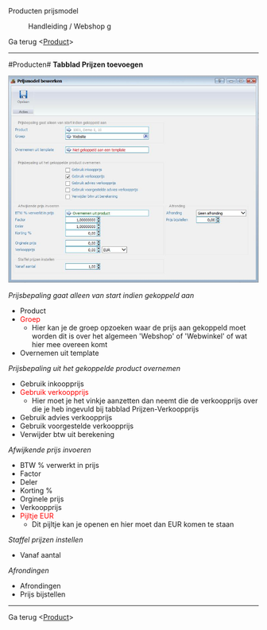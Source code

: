 <properties>
	<page>
		<title>Producten prijsmodel</title>
		<description>Producten prijsmodel</description>
	</page>
	<menu>
		<position>Handleiding / Webshop</position>
		<title>Producten prijsmodel</title>
		<sort>g</sort>
	</menu>
</properties>

Ga terug <[Product](http://hybridsaas.support/pages/handleiding/modules/P-Z/Producten-website-gewoon/Product)>

----------

#Producten#
**Tabblad Prijzen toevoegen**

![](images/product-aanmaken-prijzen-prijzen.jpg)

*Prijsbepaling gaat alleen van start indien gekoppeld aan*

- Product
- <span style="color: red">Groep</span>
  - Hier kan je de groep opzoeken waar de prijs aan gekoppeld moet worden dit is over het algemeen 'Webshop' of 'Webwinkel' of wat hier mee overeen komt
- Overnemen uit template


*Prijsbepaling uit het gekoppelde product overnemen*

- Gebruik inkoopprijs
- <span style="color: red">Gebruik verkoopprijs</span>
  - Hier moet je het vinkje aanzetten dan neemt die de verkoopprijs over die je heb ingevuld bij tabblad Prijzen-Verkoopprijs
- Gebruik advies verkoopprijs
- Gebruik voorgestelde verkoopprijs
- Verwijder btw uit berekening

*Afwijkende prijs invoeren*

- BTW % verwerkt in prijs
- Factor
- Deler
- Korting %
- Orginele prijs
- Verkoopprijs
- <span style="color: red">Pijltje EUR</span>
  - Dit pijltje kan je openen en hier moet dan EUR komen te staan

*Staffel prijzen instellen*

- Vanaf aantal

*Afrondingen*

- Afrondingen
- Prijs bijstellen

----------

Ga terug <[Product](http://hybridsaas.support/pages/handleiding/modules/P-Z/Producten-website-gewoon/Product)>
